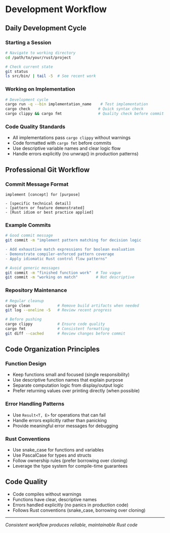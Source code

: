 # Development Workflow

## Daily Development Cycle

### Starting a Session
```bash
# Navigate to working directory  
cd /path/to/your/rust/project

# Check current state
git status
ls src/bin/ | tail -5  # See recent work
```

### Working on Implementation
```bash
# Development cycle
cargo run -q --bin implementation_name    # Test implementation
cargo check                              # Quick syntax check
cargo clippy && cargo fmt                # Quality check before commit
```

### Code Quality Standards
- All implementations pass `cargo clippy` without warnings
- Code formatted with `cargo fmt` before commits
- Use descriptive variable names and clear logic flow
- Handle errors explicitly (no unwrap() in production patterns)

## Professional Git Workflow

### Commit Message Format
```
implement [concept] for [purpose]

- [specific technical detail]
- [pattern or feature demonstrated]  
- [Rust idiom or best practice applied]
```

### Example Commits
```bash
# Good commit message
git commit -m "implement pattern matching for decision logic

- Add exhaustive match expressions for boolean evaluation
- Demonstrate compiler-enforced pattern coverage
- Apply idiomatic Rust control flow patterns"

# Avoid generic messages  
git commit -m "finished function work"  # Too vague
git commit -m "working on match"        # Not descriptive
```

### Repository Maintenance
```bash
# Regular cleanup
cargo clean            # Remove build artifacts when needed
git log --oneline -5   # Review recent progress

# Before pushing
cargo clippy           # Ensure code quality
cargo fmt              # Consistent formatting
git diff --cached      # Review changes before commit
```

## Code Organization Principles

### Function Design
- Keep functions small and focused (single responsibility)
- Use descriptive function names that explain purpose
- Separate computation logic from display/output logic
- Prefer returning values over printing directly (when possible)

### Error Handling Patterns
- Use `Result<T, E>` for operations that can fail
- Handle errors explicitly rather than panicking
- Provide meaningful error messages for debugging

### Rust Conventions
- Use snake_case for functions and variables
- Use PascalCase for types and structs  
- Follow ownership rules (prefer borrowing over cloning)
- Leverage the type system for compile-time guarantees

## Code Quality

- Code compiles without warnings
- Functions have clear, descriptive names
- Errors handled explicitly (no panics in production code)
- Follows Rust conventions (snake_case, borrowing over cloning)

---

*Consistent workflow produces reliable, maintainable Rust code*